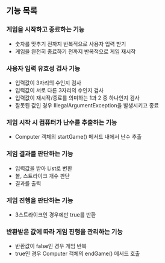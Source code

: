 ## 기능 목록
### 게임을 시작하고 종료하는 기능
+ 숫자를 맞추기 전까지 반복적으로 사용자 입력 받기
+ 게임을 완전히 종료하기 전까지 반복적으로 게임 재시작

### 사용자 입력 유효성 검사 기능
+ 입력값이 3자리의 수인지 검사
+ 입력값이 서로 다른 3자리의 수인지 검사
+ 입력값이 재시작/종료를 의미하는 1과 2 중 하나인지 검사
+ 잘못된 값인 경우 IllegalArgumentException을 발생시키고 종료

### 게임 시작 시 컴퓨터가 난수를 추출하는 기능
+ Computer 객체의 startGame() 메서드 내에서 난수 추출

### 게임 결과를 판단하는 기능
+ 입력값을 받아 List로 변환
+ 볼, 스트라이크 개수 판단
+ 결과를 출력

### 게임 진행을 판단하는 기능
+ 3스트라이크인 경우에만 true를 반환

### 반환받은 값에 따라 게임 진행을 관리하는 기능
+ 반환값이 false인 경우 게임 반복
+ true인 경우 Computer 객체의 endGame() 메서드 호출
